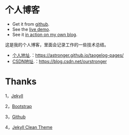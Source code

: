 个人博客
============

* Get it from [github](https://github.com/zxixia/jekyll-xixia).
* See the [live demo](http://zxixia.github.io/jekyll-xixia/).
* See it [in action on my own blog](http://xixia.info/).

这是我的个人博客，里面会记录工作的一些技术总结。

* [个人地址](https://astronger.github.io/taogelog-pages/).：https://astronger.github.io/taogelog-pages/
* [CSDN地址](https://blog.csdn.net/ourstronger).：https://blog.csdn.net/ourstronger


Thanks
======

1，[Jekyll][jekyll-url]

2，[Bootstrap][bootstrap-url]

3，[Github][github-url]

4，[Jekyll Clean Theme][Jekyll-Clean-Theme-url]

[jekyll-url]: http://jekyllthemes.org/
[bootstrap-url]: http://getbootstrap.com/
[github-url]: https://github.com/
[Jekyll-Clean-Theme-url]: https://github.com/scotte/jekyll-clean
[xixia-url]: http://xixia.info/